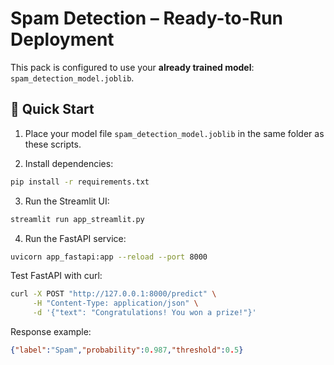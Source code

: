 # Spam Detection – Ready-to-Run Deployment

This pack is configured to use your **already trained model**: `spam_detection_model.joblib`.

## 🚀 Quick Start

1. Place your model file `spam_detection_model.joblib` in the same folder as these scripts.

2. Install dependencies:

```bash
pip install -r requirements.txt
```

3. Run the Streamlit UI:

```bash
streamlit run app_streamlit.py
```

4. Run the FastAPI service:

```bash
uvicorn app_fastapi:app --reload --port 8000
```

Test FastAPI with curl:

```bash
curl -X POST "http://127.0.0.1:8000/predict" \
     -H "Content-Type: application/json" \
     -d '{"text": "Congratulations! You won a prize!"}'
```

Response example:
```json
{"label":"Spam","probability":0.987,"threshold":0.5}
```
